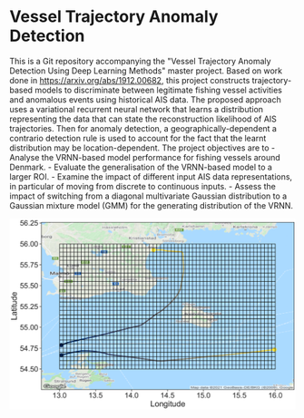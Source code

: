# Vessel Trajectory Anomaly Detection
This is a Git repository accompanying the "Vessel Trajectory Anomaly Detection Using Deep Learning Methods" master project. Based on work done in https://arxiv.org/abs/1912.00682, this project constructs trajectory-based models to discriminate between legitimate fishing vessel activities and anomalous events using historical AIS data. The proposed approach uses a variational recurrent neural network that learns a distribution representing the data that can state the reconstruction likelihood of AIS trajectories. Then for anomaly detection, a geographically-dependent a contrario detection rule is used to account for the fact that the learnt distribution may be location-dependent. The project objectives are to
    - Analyse the VRNN-based model performance for fishing vessels around Denmark.
    - Evaluate the generalisation of the VRNN-based model to a larger ROI.
    - Examine the impact of different input AIS data representations, in particular of moving from discrete to continuous inputs. 
    - Assess the impact of switching from a diagonal multivariate Gaussian distribution to a Gaussian mixture model (GMM) for the generating distribution of the VRNN.


![Explain binning](https://github.com/ThordurPall/vessel-trajectory-anomaly-detection/blob/main/figures/regions/Bornholm/Explain_Binning_Bornholm.png?raw=true)
